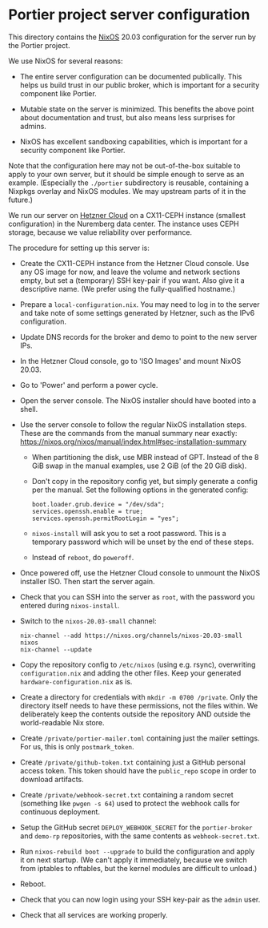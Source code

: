 # Portier project server configuration

This directory contains the [NixOS](https://nixos.org) 20.03 configuration for
the server run by the Portier project.

We use NixOS for several reasons:

 - The entire server configuration can be documented publically. This helps us
   build trust in our public broker, which is important for a security
   component like Portier.

 - Mutable state on the server is minimized. This benefits the above point
   about documentation and trust, but also means less surprises for admins.

 - NixOS has excellent sandboxing capabilities, which is important for a
   security component like Portier.

Note that the configuration here may not be out-of-the-box suitable to apply to
your own server, but it should be simple enough to serve as an example.
(Especially the `./portier` subdirectory is reusable, containing a Nixpkgs
overlay and NixOS modules. We may upstream parts of it in the future.)

We run our server on [Hetzner Cloud](https://www.hetzner.com/cloud) on a
CX11-CEPH instance (smallest configuration) in the Nuremberg data center. The
instance uses CEPH storage, because we value reliability over performance.

The procedure for setting up this server is:

 - Create the CX11-CEPH instance from the Hetzner Cloud console. Use any OS
   image for now, and leave the volume and network sections empty, but set a
   (temporary) SSH key-pair if you want. Also give it a descriptive name. (We
   prefer using the fully-qualified hostname.)

 - Prepare a `local-configuration.nix`. You may need to log in to the server
   and take note of some settings generated by Hetzner, such as the IPv6
   configuration.

 - Update DNS records for the broker and demo to point to the new server IPs.

 - In the Hetzner Cloud console, go to 'ISO Images' and mount NixOS 20.03.

 - Go to 'Power' and perform a power cycle.

 - Open the server console. The NixOS installer should have booted into a
   shell.

 - Use the server console to follow the regular NixOS installation steps. These
   are the commands from the manual summary near exactly:
   https://nixos.org/nixos/manual/index.html#sec-installation-summary

   - When partitioning the disk, use MBR instead of GPT. Instead of the 8 GiB
     swap in the manual examples, use 2 GiB (of the 20 GiB disk).

   - Don't copy in the repository config yet, but simply generate a config per
     the manual. Set the following options in the generated config:

     ```
     boot.loader.grub.device = "/dev/sda";
     services.openssh.enable = true;
     services.openssh.permitRootLogin = "yes";
     ```

   - `nixos-install` will ask you to set a root password. This is a temporary
     password which will be unset by the end of these steps.

   - Instead of `reboot`, do `poweroff`.

 - Once powered off, use the Hetzner Cloud console to unmount the NixOS
   installer ISO. Then start the server again.

 - Check that you can SSH into the server as `root`, with the password you
   entered during `nixos-install`.

 - Switch to the `nixos-20.03-small` channel:

   ```
   nix-channel --add https://nixos.org/channels/nixos-20.03-small nixos
   nix-channel --update
   ```

 - Copy the repository config to `/etc/nixos` (using e.g. rsync), overwriting
   `configuration.nix` and adding the other files. Keep your generated
   `hardware-configuration.nix` as is.

 - Create a directory for credentials with `mkdir -m 0700 /private`. Only the
   directory itself needs to have these permissions, not the files within. We
   deliberately keep the contents outside the repository AND outside the
   world-readable Nix store.

 - Create `/private/portier-mailer.toml` containing just the mailer settings.
   For us, this is only `postmark_token`.

 - Create `/private/github-token.txt` containing just a GitHub personal access
   token. This token should have the `public_repo` scope in order to download
   artifacts.

 - Create `/private/webhook-secret.txt` containing a random secret (something
   like `pwgen -s 64`) used to protect the webhook calls for continuous
   deployment.

 - Setup the GitHub secret `DEPLOY_WEBHOOK_SECRET` for the `portier-broker` and
   `demo-rp` repositories, with the same contents as `webhook-secret.txt`.

 - Run `nixos-rebuild boot --upgrade` to build the configuration and apply it
   on next startup. (We can't apply it immediately, because we switch from
   iptables to nftables, but the kernel modules are difficult to unload.)

 - Reboot.

 - Check that you can now login using your SSH key-pair as the `admin` user.

 - Check that all services are working properly.
